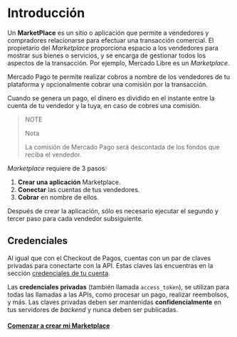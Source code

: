 # Introducción

Un **MarketPlace** es un sitio o aplicación que permite a vendedores y compradores relacionarse para efectuar una transacción comercial. El propietario del _Marketplace_ proporciona espacio a los vendedores para mostrar sus bienes o servicios, y se encarga de gestionar todos los aspectos de la transacción. Por ejemplo, Mercado Libre es un _Marketplace_.

Mercado Pago te permite realizar cobros a nombre de los vendedores de tu plataforma y opcionalmente cobrar una comisión por la transacción.

Cuando se genera un pago, el dinero es dividido en el instante entre la cuenta de tu vendedor y la tuya, en caso de cobres una comisión.

> NOTE
>
> Nota
>
> La comisión de Mercado Pago será descontada de los fondos que reciba el vendedor.

_Marketplace_ requiere de 3 pasos:

1. **Crear una aplicación** Marketplace.
2. **Conectar** las cuentas de tus vendedores.
3. **Cobrar** en nombre de ellos.

Después de crear la aplicación, sólo es necesario ejecutar el segundo y tercer paso para cada vendedor subsiguiente.


## Credenciales

Al igual que con el Checkout de Pagos, cuentas con un par de claves privadas para conectarte con la API. Estas claves las encuentras en la sección [credenciales de tu cuenta](https://www.mercadopago.com.ar/account/credentials).

Las **credenciales privadas** (también llamada `access_token`), se utilizan para todas las llamadas a las APIs, como procesar un pago, realizar reembolsos, y más. Las claves privadas deben ser mantenidas **confidencialmente** en tus servidores de _backend_ y nunca deben ser publicadas.


#### [Comenzar a crear mi Marketplace](/guides/marketplace/web-payment-checkout/create-marketplace.es.md)
